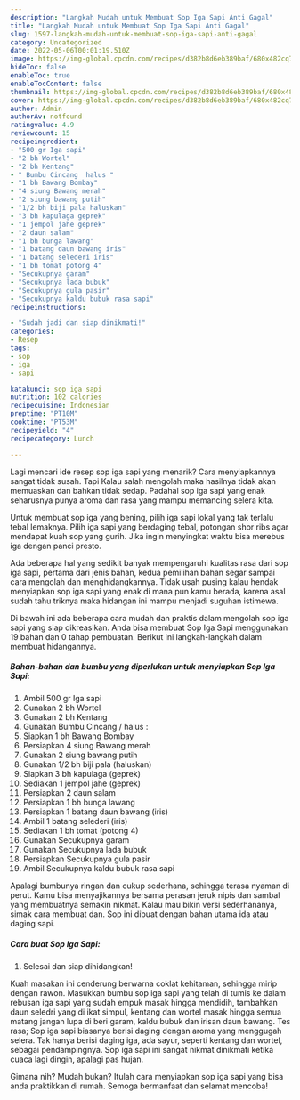 ```yaml
---
description: "Langkah Mudah untuk Membuat Sop Iga Sapi Anti Gagal"
title: "Langkah Mudah untuk Membuat Sop Iga Sapi Anti Gagal"
slug: 1597-langkah-mudah-untuk-membuat-sop-iga-sapi-anti-gagal
category: Uncategorized
date: 2022-05-06T00:01:19.510Z
image: https://img-global.cpcdn.com/recipes/d382b8d6eb389baf/680x482cq70/sop-iga-sapi-foto-resep-utama.jpg
hideToc: false
enableToc: true
enableTocContent: false
thumbnail: https://img-global.cpcdn.com/recipes/d382b8d6eb389baf/680x482cq70/sop-iga-sapi-foto-resep-utama.jpg
cover: https://img-global.cpcdn.com/recipes/d382b8d6eb389baf/680x482cq70/sop-iga-sapi-foto-resep-utama.jpg
author: Admin
authorAv: notfound
ratingvalue: 4.9
reviewcount: 15
recipeingredient:
- "500 gr Iga sapi"
- "2 bh Wortel"
- "2 bh Kentang"
- " Bumbu Cincang  halus "
- "1 bh Bawang Bombay"
- "4 siung Bawang merah"
- "2 siung bawang putih"
- "1/2 bh biji pala haluskan"
- "3 bh kapulaga geprek"
- "1 jempol jahe geprek"
- "2 daun salam"
- "1 bh bunga lawang"
- "1 batang daun bawang iris"
- "1 batang selederi iris"
- "1 bh tomat potong 4"
- "Secukupnya garam"
- "Secukupnya lada bubuk"
- "Secukupnya gula pasir"
- "Secukupnya kaldu bubuk rasa sapi"
recipeinstructions:

- "Sudah jadi dan siap dinikmati!"
categories:
- Resep
tags:
- sop
- iga
- sapi

katakunci: sop iga sapi 
nutrition: 102 calories
recipecuisine: Indonesian
preptime: "PT10M"
cooktime: "PT53M"
recipeyield: "4"
recipecategory: Lunch

---
```



Lagi mencari ide resep sop iga sapi yang menarik? Cara menyiapkannya sangat tidak susah. Tapi Kalau salah mengolah maka hasilnya tidak akan memuaskan dan bahkan tidak sedap. Padahal sop iga sapi yang enak seharusnya punya aroma dan rasa yang mampu memancing selera kita.


Untuk membuat sop iga yang bening, pilih iga sapi lokal yang tak terlalu tebal lemaknya. Pilih iga sapi yang berdaging tebal, potongan shor ribs agar mendapat kuah sop yang gurih. Jika ingin menyingkat waktu bisa merebus iga dengan panci presto.

Ada beberapa hal yang sedikit banyak mempengaruhi kualitas rasa dari sop iga sapi, pertama dari jenis bahan, kedua pemilihan bahan segar sampai cara mengolah dan menghidangkannya. Tidak usah pusing kalau hendak menyiapkan sop iga sapi yang enak di mana pun kamu berada, karena asal sudah tahu triknya maka hidangan ini mampu menjadi suguhan istimewa.


Di bawah ini ada beberapa cara mudah dan praktis dalam mengolah sop iga sapi yang siap dikreasikan. Anda bisa membuat Sop Iga Sapi menggunakan 19 bahan dan 0 tahap pembuatan. Berikut ini langkah-langkah dalam membuat hidangannya.

<!--inarticleads1-->

##### Bahan-bahan dan bumbu yang diperlukan untuk menyiapkan Sop Iga Sapi:

1. Ambil 500 gr Iga sapi
1. Gunakan 2 bh Wortel
1. Gunakan 2 bh Kentang
1. Gunakan  Bumbu Cincang / halus :
1. Siapkan 1 bh Bawang Bombay
1. Persiapkan 4 siung Bawang merah
1. Gunakan 2 siung bawang putih
1. Gunakan 1/2 bh biji pala (haluskan)
1. Siapkan 3 bh kapulaga (geprek)
1. Sediakan 1 jempol jahe (geprek)
1. Persiapkan 2 daun salam
1. Persiapkan 1 bh bunga lawang
1. Persiapkan 1 batang daun bawang (iris)
1. Ambil 1 batang selederi (iris)
1. Sediakan 1 bh tomat (potong 4)
1. Gunakan Secukupnya garam
1. Gunakan Secukupnya lada bubuk
1. Persiapkan Secukupnya gula pasir
1. Ambil Secukupnya kaldu bubuk rasa sapi


Apalagi bumbunya ringan dan cukup sederhana, sehingga terasa nyaman di perut. Kamu bisa menyajikannya bersama perasan jeruk nipis dan sambal yang membuatnya semakin nikmat. Kalau mau bikin versi sederhananya, simak cara membuat dan. Sop ini dibuat dengan bahan utama ida atau daging sapi. 

<!--inarticleads2-->

##### Cara buat Sop Iga Sapi:


1. Selesai dan siap dihidangkan!

Kuah masakan ini cenderung berwarna coklat kehitaman, sehingga mirip dengan rawon. Masukkan bumbu sop iga sapi yang telah di tumis ke dalam rebusan iga sapi yang sudah empuk masak hingga mendidih, tambahkan daun seledri yang di ikat simpul, kentang dan wortel masak hingga semua matang jangan lupa di beri garam, kaldu bubuk dan irisan daun bawang. Tes rasa; Sop iga sapi biasanya berisi daging dengan aroma yang menggugah selera. Tak hanya berisi daging iga, ada sayur, seperti kentang dan wortel, sebagai pendampingnya. Sop iga sapi ini sangat nikmat dinikmati ketika cuaca lagi dingin, apalagi pas hujan. 

Gimana nih? Mudah bukan? Itulah cara menyiapkan sop iga sapi yang bisa anda praktikkan di rumah. Semoga bermanfaat dan selamat mencoba!
